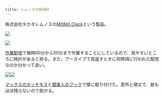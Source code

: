 ```yaml
---
title: レムノスの掛時計
---
```

株式会社タカタレムノスの[MONO Clock](https://www.amazon.co.jp/dp/B004UIT8BK)という製品。

![](https://lh6.googleusercontent.com/ztPTj_L13gaqbLJ2ZfslELn43mJJPSCDMmPQ-onIBkjxQnkFeD_WANOFD7VV3s7LChAIrXIn-WAlBhBoD23XB2gw-4WZVHUnIcoJ-c050vndXGMLGjAGQrUBcLn-jQ8k_ScgWzYZoOwSNYlJhxD04_qdxXvwVAgXHCB67PUAWyJomgYD86zK1KPf)

![](https://lh4.googleusercontent.com/R82MANaPlKdqv1-8mGakWqfuU71uH8GcBW_kfbrpVkPy8IbhLoORyL1kPmzabDWdnsnyCccsWurlkXQbBZglbZInIOINTkcUlsaehS1PB5-VFDWarfFy4Zimkv7TL1G40GaW2eaahxvH-L69n92DmSeNjfy0Yui7I2NfOtSucURlhhsA0Qnx4laf)

[作業配信](https://www.youtube.com/channel/UC5s-KpSDGzxWPWNv94PnJHw)で毎時00分から50分まで作業することにしているので、見やすいところに時計があると捗る。また、アーカイブで見返すときに何時頃に行われた配信なのか分かって良い。

![](https://lh5.googleusercontent.com/3nOwetbVdRnddCfgJLq87HS_oPly3p8mCR2-LVjDICb_6APFtP_v4GcY_Q6JhJDPIyUlMslMT-qwUbQFtO4ZVVNzBZidf1_59fNn-Gdt3Lt6aNpchbIBSwpTH4shv3SKfl0WjBhD0o_qUc9bpNQeD3nsstr3gTGCwdwePd1HQ5BGJNF_5KcaPiwD)![](https://lh4.googleusercontent.com/ki7Jmel42PuMNFypuSNgRNIojDzbRW8qUVAZUsEpT7Hg4Gm44L21pAS4r82EtQuYh8EcBAdLjFQGfbyvQXdyiXFIbFm98TQIF1eXK8YFCyien72gz6wJMAXa4Onx12RS8bR5Y32Ov9qydIBirqpDvUzUSpQ8rP3_sLuuO-YF3LAT_iogWWrK0-q-)

[マックスのホッチキス](https://www.amazon.co.jp/dp/B000O9WRWG)と[壁美人のフック](https://www.amazon.co.jp/dp/B00CU78TDG)で壁に取り付けた。意外と頑丈で、跡もほぼ残らないので助かる。
